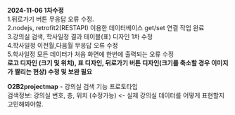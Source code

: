 **2024-11-06 1차수정** <br/>
1.뒤로가기 버튼 무응답 오류 수정.<br/>
2.nodejs, retrofit2(RESTAPI) 이용한 데이터베이스 get/set 연결 작업 완료 <br/>
3.강의실 검색, 학사일정 결과 테이블(표) 디자인 1차 수정 <br/>
4.학사일정 이전월,다음월 무응답 오류 수정<br/>
5.학사일정 모든 데이터가 처음 화면에 한번에 출력되는 오류 수정<br/>
**로고 디자인 (크기 및 위치), 표 디자인, 뒤로가기 버튼 디자인(크기를 축소할 경우 이미지가 짤리는 현상) 수정 및 보완 필요**<br/>


**O2B2projectmap** - 강의실 검색 기능 프로토타입<br/>
검색정보: 강의실 번호, 층, 위치 (수정가능) <- 실제 강의실 데이터를 어떻게 표현할지 고민해봐야함.
